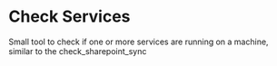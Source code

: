# Check Services

Small tool to check if one or more services are running on a machine, similar to the check_sharepoint_sync
